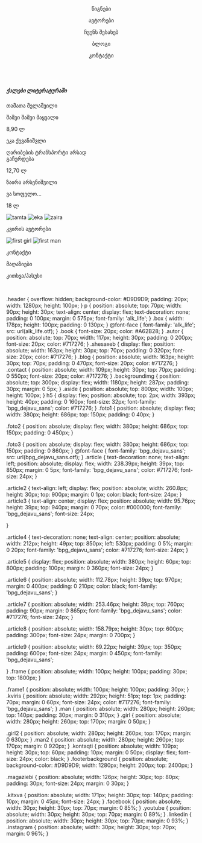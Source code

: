 <!DOCTYPE html>
<html lang="en">
  <head>
    <meta charset="UTF-8" />
    <meta name="viewport" content="width=device-width, initial-scale=1.0" />
    <title>Home Page</title>
    <link rel="stylesheet" href="style.css" />
  </head>
  <body>
    <div class="header">
      <header>
        <img class="box" src="photo/logo.png" alt="" />
        <p class="book">წიგნები</p>
        <p class="autor">ავტორები</p>
        <p class="shesaxeb">ჩვენს შესახებ</p>
        <p class="blog">ბლოგი</p>
        <p class="contact">კონტაქტი</p>
      </header>
    </div>
    <main>
      <div class="backgroundimg">
        <img src="photo/background image.png" alt="" />
      </div>
      <section class="aside">
        <img class="frame1" src="photo/Frame 1.svg" alt="" />
        <h5>ქალები ლიტერატურაში</h5>
        <article>
          <p class="article">თამათა მელაშვილი</p>
          <p class="article2">შაშვი შაშვი მაყვალი</p>
          <p class="article3">8,90 ლ</p>
          <p class="article4">ეკა ქევანიშვლი</p>
          <p class="article5">
            ღარიბების ტრანსპორტი არსად <br />
            გაჩერდება
          </p>
          <p class="article6">12,70 ლ</p>
          <p class="article7">ზაირა არსენიშვილი</p>
          <p class="article8">ვა სოფელო...</p>
          <p class="article9">18 ლ</p>
        </article>
        <img class="foto1" src="photo/tamta melashvili.png" alt="tamta" />
        <img class="foto2" src="photo/eka qevanishvili.png" alt="eka" />
        <img class="foto3" src="photo/zaira arsenishvili.png" alt="zaira" />
      </section>
      <section class="frame">
        <img src="photo/Frame 1.png" alt="" />
        <p class="kviris">კვირის ავტორები</p>
        <div class="human">
          <img class="girl" src="photo/girl photo.png" alt="first girl" />
          <img class="man" src="photo/men photo.png" alt="first man" />
          <img class="girl2" src="photo/girl photo2.png" alt="" />
          <img class="man2" src="photo/men photo2.png" alt="" />
        </div>
      </section>
    </main>
  </body>
  <footer class="footerbackground">
    <p class="kontaqti">კონტაქტი</p>
    <p class="magaziebi">მაღაზიები</p>
    <p class="kitxva">კითხვა/პასუხი</p>
    <img class="facebook" src="photo/facebook.svg" alt="" />
    <img class="youtube" src="photo/fe_youtube.svg" alt="" />
    <img class="linkedin" src="photo/bxl_linkedin.svg" alt="" />
    <img class="instagram" src="photo/ph_instagram-logo-light.svg" alt="" />
  </footer>
</html>


.header {
    overflow: hidden;
    background-color: #D9D9D9;
    padding: 20px;
    width: 1280px;
    height: 100px;
}
p {
    position: absolute;
    top: 70px;
    width: 90px;
    height: 30px;
    text-align: center;
    display: flex;
    text-decoration: none;
    padding: 0 100px;
    margin: 0 575px;
    font-family: 'alk_life';
}
.box {
    width: 178px;
    height: 100px;
    padding: 0 130px;
}
@font-face {
    font-family: 'alk_life';
    src: url(alk_life.otf);
}
.book {
    font-size: 20px;
    color: #A62B28;
}
.autor {
    position: absolute;
    top: 70px;
    width: 117px;
    height: 30px;
    padding: 0 200px;
    font-size: 20px;
    color: #717276;
}
.shesaxeb {
    display: flex;
    position: absolute;
    width: 163px;
    height: 30px;
    top: 70px;
    padding: 0 320px;
    font-size: 20px;
    color: #717276;
}
.blog {
    position: absolute;
    width: 163px;
    height: 30px;
    top: 70px;
    padding: 0 470px;
    font-size: 20px;
    color: #717276;
}
.contact {
    position: absolute;
    width: 109px;
    height: 30px;
    top: 70px;
    padding: 0 550px;
    font-size: 20px;
    color: #717276;
}
.backgroundimg {
    position: absolute;
    top: 300px;
    display: flex;
    width: 1180px;
    height: 287px;
    padding: 30px;
    margin: 0 5px;
}
.aside {
    position: absolute;
    top: 800px;
    width: 100px;
    height: 100px;
}
h5 {
    display: flex;
    position: absolute;
    top: 2px;
    width: 393px;
    height: 40px;
    padding: 0 160px;
    font-size: 32px;
    font-family: 'bpg_dejavu_sans';
    color: #717276;
}
.foto1 {
    position: absolute;
    display: flex;
    width: 380px;
    height: 686px;
    top: 150px;
    padding: 0 40px;
}

.foto2 {
    position: absolute;
    display: flex;
    width: 380px;
    height: 686px;
    top: 150px;
    padding: 0 450px;
}

.foto3 {
    position: absolute;
    display: flex;
    width: 380px;
    height: 686px;
    top: 150px;
    padding: 0 860px;
}
@font-face {
    font-family: 'bpg_dejavu_sans';
    src: url(bpg_dejavu_sans.otf);
}
.article {
    text-decoration: none;
    text-align: left;
    position: absolute;
    display: flex;
    width: 238.39px;
    height: 39px;
    top: 850px;
    margin: 0 5px;
    font-family: 'bpg_dejavu_sans';
    color: #717276;
    font-size: 24px;
}

.article2 {
    text-align: left;
    display: flex;
    position: absolute;
    width: 260.8px;
    height: 30px;
    top: 900px;
    margin: 0 1px;
    color: black;
    font-size: 24px;
}
.article3 {
    text-align: center;
    display: flex;
    position: absolute;
    width: 95.76px;
    height: 39px;
    top: 940px;
    margin: 0 70px;
    color: #000000;
    font-family: 'bpg_dejavu_sans';
    font-size: 24px;

}

.article4 {
    text-decoration: none;
    text-align: center;
    position: absolute;
    width: 212px;
    height: 49px;
    top: 850px;
    left: 530px;
    padding: 0 5%;
    margin: 0 20px;
    font-family: 'bpg_dejavu_sans';
    color: #717276;
    font-size: 24px;
}

.article5 {
    display: flex;
    position: absolute;
    width: 380px;
    height: 60px;
    top: 800px;
    padding: 100px;
    margin: 0 360px;
    font-size: 24px;
}

.article6 {
    position: absolute;
    width: 112.78px;
    height: 39px;
    top: 970px;
    margin: 0 400px;
    padding: 0 210px;
    color: black;
    font-family: 'bpg_dejavu_sans';
}

.article7 {
    position: absolute;
    width: 253.46px;
    height: 39px;
    top: 760px;
    padding: 90px;
    margin: 0 865px;
    font-family: 'bpg_dejavu_sans';
    color: #717276;
    font-size: 24px;
}

.article8 {
    position: absolute;
    width: 158.79px;
    height: 30px;
    top: 600px;
    padding: 300px;
    font-size: 24px;
    margin: 0 700px;
}

.article9 {
    position: absolute;
    width: 69.22px;
    height: 39px;
    top: 350px;
    padding: 600px;
    font-size: 24px;
    margin: 0 450px;
    font-family: 'bpg_dejavu_sans';

}
.frame {
    position: absolute;
    width: 100px;
    height: 100px;
    padding: 30px;
    top: 1800px;
}

.frame1 {
    position: absolute;
    width: 100px;
    height: 100px;
    padding: 30px;
}
.kviris {
    position: absolute;
    width: 292px;
    height: 51px;
    top: 1px;
    padding: 70px;
    margin: 0 60px;
    font-size: 24px;
    color: #717276;
    font-family: 'bpg_dejavu_sans';
}
.man {
    position: absolute;
    width: 280px;
    height: 260px;
    top: 140px;
    padding: 30px;
    margin: 0 310px;
}
.girl {
    position: absolute;
    width: 280px;
    height: 260px;
    top: 170px;
    margin: 0 50px;
}

.girl2 {
    position: absolute;
    width: 280px;
    height: 260px;
    top: 170px;
    margin: 0 630px;
}
.man2 {
    position: absolute;
    width: 280px;
    height: 260px;
    top: 170px;
    margin: 0 920px;
}
.kontaqti {
    position: absolute;
    width: 109px;
    height: 30px;
    top: 60px;
    padding: 10px;
    margin: 0 50px;
    display: flex;
    font-size: 24px;
    color: black;
}
.footerbackground {
    position: absolute;
    background-color: #D9D9D9;
    width: 1280px;
    height: 200px;
    top: 2400px;
}

.magaziebi {
    position: absolute;
    width: 126px;
    height: 30px;
    top: 80px;
    padding: 30px;
    font-size: 24px;
    margin: 0 30px;
}

.kitxva {
    position: absolute;
    width: 171px;
    height: 30px;
    top: 140px;
    padding: 10px;
    margin: 0 45px;
    font-size: 24px;
}
.facebook {
    position: absolute;
    width: 30px;
    height: 30px;
    top: 70px;
    margin: 0 85%;
}
.youtube {
    position: absolute;
    width: 30px;
    height: 30px;
    top: 70px;
    margin: 0 89%;
}
.linkedin {
    position: absolute;
    width: 30px;
    height: 30px;
    top: 70px;
    margin: 0 93%;
}
.instagram {
    position: absolute;
    width: 30px;
    height: 30px;
    top: 70px;
    margin: 0 96%;
}
